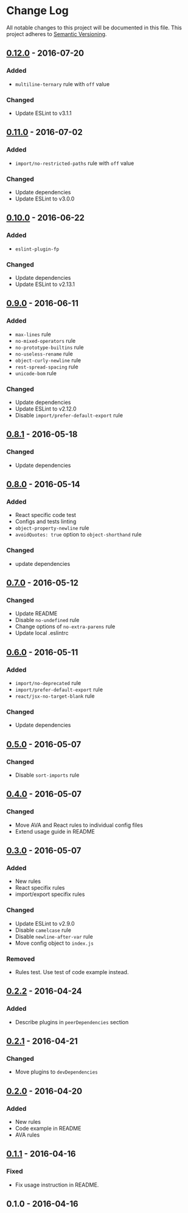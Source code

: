 # Change Log
All notable changes to this project will be documented in this file.
This project adheres to [Semantic Versioning](http://semver.org/).

## [0.12.0] - 2016-07-20
### Added
- `multiline-ternary` rule with `off` value

### Changed
- Update ESLint to v3.1.1

## [0.11.0] - 2016-07-02
### Added
- `import/no-restricted-paths` rule with `off` value

### Changed
- Update dependencies
- Update ESLint to v3.0.0

## [0.10.0] - 2016-06-22
### Added
- `eslint-plugin-fp`

### Changed
- Update dependencies
- Update ESLint to v2.13.1

## [0.9.0] - 2016-06-11
### Added
- `max-lines` rule
- `no-mixed-operators` rule
- `no-prototype-builtins` rule
- `no-useless-rename` rule
- `object-curly-newline` rule
- `rest-spread-spacing` rule
- `unicode-bom` rule

### Changed
- Update dependencies
- Update ESLint to v2.12.0
- Disable `import/prefer-default-export` rule

## [0.8.1] - 2016-05-18
### Changed
- Update dependencies

## [0.8.0] - 2016-05-14
### Added
- React specific code test
- Configs and tests linting
- `object-property-newline` rule
- `avoidQuotes: true` option to `object-shorthand` rule

### Changed
- update dependencies

## [0.7.0] - 2016-05-12
### Changed
- Update README
- Disable `no-undefined` rule
- Change options of `no-extra-parens` rule
- Update local .eslintrc

## [0.6.0] - 2016-05-11
### Added
- `import/no-deprecated` rule
- `import/prefer-default-export` rule
- `react/jsx-no-target-blank` rule

### Changed
- Update dependencies

## [0.5.0] - 2016-05-07
### Changed
- Disable `sort-imports` rule

## [0.4.0] - 2016-05-07
### Changed
- Move AVA and React rules to individual config files
- Extend usage guide in README

## [0.3.0] - 2016-05-07
### Added
- New rules
- React specifix rules
- import/export specifix rules

### Changed
- Update ESLint to v2.9.0
- Disable `camelcase` rule
- Disable `newline-after-var` rule
- Move config object to `index.js`

### Removed
- Rules test. Use test of code example instead.

## [0.2.2] - 2016-04-24
### Added
- Describe plugins in `peerDependencies` section

## [0.2.1] - 2016-04-21
### Changed
- Move plugins to `devDependencies`

## [0.2.0] - 2016-04-20
### Added
- New rules
- Code example in README
- AVA rules

## [0.1.1] - 2016-04-16
### Fixed
- Fix usage instruction in README.

## 0.1.0 - 2016-04-16

[0.12.0]: https://github.com/sadorlovsky/codestyle/compare/v0.11.0...v0.12.0
[0.11.0]: https://github.com/sadorlovsky/codestyle/compare/v0.10.0...v0.11.0
[0.10.0]: https://github.com/sadorlovsky/codestyle/compare/v0.9.0...v0.10.0
[0.9.0]: https://github.com/sadorlovsky/codestyle/compare/v0.8.1...v0.9.0
[0.8.1]: https://github.com/sadorlovsky/codestyle/compare/v0.8.0...v0.8.1
[0.8.0]: https://github.com/sadorlovsky/codestyle/compare/v0.7.0...v0.8.0
[0.7.0]: https://github.com/sadorlovsky/codestyle/compare/v0.6.0...v0.7.0
[0.6.0]: https://github.com/sadorlovsky/codestyle/compare/v0.5.0...v0.6.0
[0.5.0]: https://github.com/sadorlovsky/codestyle/compare/v0.4.0...v0.5.0
[0.4.0]: https://github.com/sadorlovsky/codestyle/compare/v0.3.0...v0.4.0
[0.3.0]: https://github.com/sadorlovsky/codestyle/compare/v0.2.2...v0.3.0
[0.2.2]: https://github.com/sadorlovsky/codestyle/compare/v0.2.1...v0.2.2
[0.2.1]: https://github.com/sadorlovsky/codestyle/compare/v0.2.0...v0.2.1
[0.2.0]: https://github.com/sadorlovsky/codestyle/compare/v0.1.1...v0.2.0
[0.1.1]: https://github.com/sadorlovsky/codestyle/compare/v0.1.0...v0.1.1

